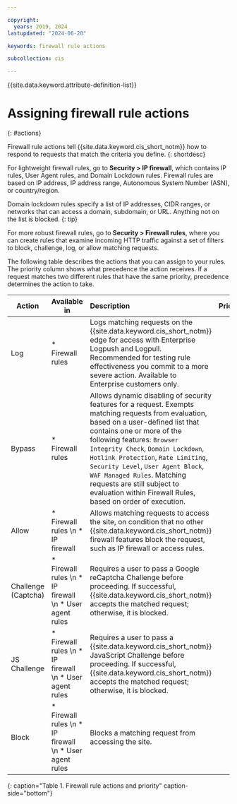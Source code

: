 ```yaml
---

copyright:
  years: 2019, 2024
lastupdated: "2024-06-20"

keywords: firewall rule actions

subcollection: cis

---
```


{{site.data.keyword.attribute-definition-list}}

# Assigning firewall rule actions
{: #actions}

Firewall rule actions tell {{site.data.keyword.cis_short_notm}} how to respond to requests that match the criteria you define. 
{: shortdesc}

For lightweight firewall rules, go to **Security > IP firewall**, which contains IP rules, User Agent rules, and Domain Lockdown rules. Firewall rules are based on IP address, IP address range, Autonomous System Number (ASN), or country/region. 

Domain lockdown rules specify a list of IP addresses, CIDR ranges, or networks that can access a domain, subdomain, or URL. Anything not on the list is blocked.
{: tip}

For more robust firewall rules, go to **Security > Firewall rules**, where you can create rules that examine incoming HTTP traffic against a set of filters to block, challenge, log, or allow matching requests. 

The following table describes the actions that you can assign to your rules. The priority column shows what precedence the action receives. If a request matches two different rules that have the same priority, precedence determines the action to take.

|Action| Available in | Description |Priority|
| ------- | ------- | :--------- |:------:|
|Log|* Firewall rules|Logs matching requests on the {{site.data.keyword.cis_short_notm}} edge for access with Enterprise Logpush and Logpull. Recommended for testing rule effectiveness you commit to a more severe action. Available to Enterprise customers only.|1|
|Bypass|* Firewall rules|Allows dynamic disabling of security features for a request. Exempts matching requests from evaluation, based on a user-defined list that contains one or more of the following features: `Browser Integrity Check`, `Domain Lockdown`, `Hotlink Protection`, `Rate Limiting`, `Security Level`, `User Agent Block`, `WAF Managed Rules`. Matching requests are still subject to evaluation within Firewall Rules, based on order of execution.|2|
|Allow|* Firewall rules  \n * IP firewall|Allows matching requests to access the site, on condition that no other {{site.data.keyword.cis_short_notm}} firewall features block the request, such as IP firewall or access rules.|3|
|Challenge (Captcha)|* Firewall rules  \n * IP firewall  \n * User agent rules|Requires a user to pass a Google reCaptcha Challenge before proceeding. If successful, {{site.data.keyword.cis_short_notm}} accepts the matched request; otherwise, it is blocked.|4|
|JS Challenge|* Firewall rules  \n * IP firewall  \n * User agent rules|Requires a user to pass a {{site.data.keyword.cis_short_notm}} JavaScript Challenge before proceeding. If successful, {{site.data.keyword.cis_short_notm}} accepts the matched request; otherwise, it is blocked.|5|
|Block|* Firewall rules  \n * IP firewall  \n * User agent rules|Blocks a matching request from accessing the site.|6|
{: caption="Table 1. Firewall rule actions and priority" caption-side="bottom"}
